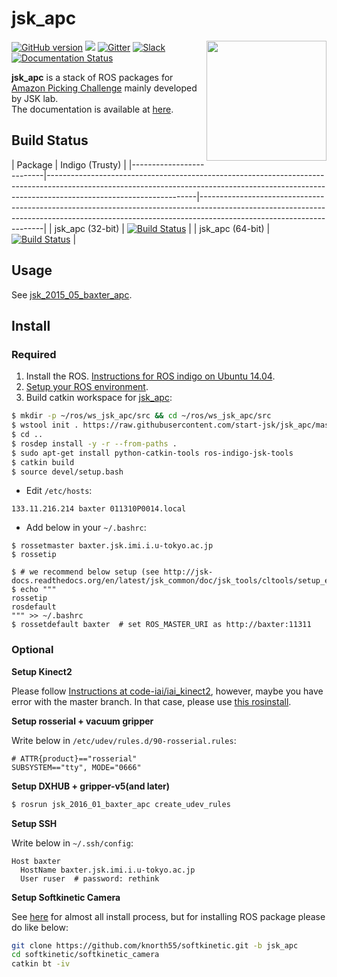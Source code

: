 jsk\_apc
=======

<img src="jsk_apc2016_common/resource/icons/icon_white.png" align="right" width="192px" />

[![GitHub version](https://badge.fury.io/gh/start-jsk%2Fjsk_apc.svg)](https://badge.fury.io/gh/start-jsk%2Fjsk_apc)
[![](https://travis-ci.org/start-jsk/jsk_apc.svg)](https://travis-ci.org/start-jsk/jsk_apc)
[![Gitter](https://badges.gitter.im/start-jsk/jsk_apc.svg)](https://gitter.im/start-jsk/jsk_apc?utm_source=badge&utm_medium=badge&utm_campaign=pr-badge)
[![Slack](https://img.shields.io/badge/slack-%23jsk__apc-e100e1.svg)](https://jsk-robotics.slack.com/messages/jsk_apc/)
[![Documentation Status](https://readthedocs.org/projects/jsk-apc/badge/?version=latest)](http://jsk-apc.readthedocs.org/en/latest/?badge=latest)


**jsk_apc** is a stack of ROS packages for [Amazon Picking Challenge](http://amazonpickingchallenge.org) mainly developed by JSK lab.  
The documentation is available at [here](http://jsk-apc.readthedocs.org).


Build Status
------------

| Package | Indigo (Trusty) |
|--------------------------|-------------------------------------------------------------------------------------------------------------------------------------------------------------------------------------------------|---------------------------------------------------------------------------------------------------------------------------------------------------------------------------------------------------|
| jsk_apc (32-bit) | [![Build Status](http://build.ros.org/job/Ibin_uT32__jsk_apc__ubuntu_trusty_i386__binary/badge/icon)](http://build.ros.org/job/Ibin_uT32__jsk_apc__ubuntu_trusty_i386__binary/) |
| jsk_apc (64-bit) | [![Build Status](http://build.ros.org/job/Ibin_uT64__jsk_apc__ubuntu_trusty_amd64__binary/badge/icon)](http://build.ros.org/job/Ibin_uT64__jsk_apc__ubuntu_trusty_amd64__binary/) |


Usage
-----

See [jsk_2015_05_baxter_apc](http://jsk-apc.readthedocs.org/en/latest/jsk_2015_05_baxter_apc/index.html).


Install
-------


### Required

1. Install the ROS. [Instructions for ROS indigo on Ubuntu 14.04](http://wiki.ros.org/indigo/Installation/Ubuntu).
2. [Setup your ROS environment](http://wiki.ros.org/ROS/Tutorials/InstallingandConfiguringROSEnvironment).
3. Build catkin workspace for [jsk\_apc](https://github.com/start-jsk/jsk_apc):

```sh
$ mkdir -p ~/ros/ws_jsk_apc/src && cd ~/ros/ws_jsk_apc/src
$ wstool init . https://raw.githubusercontent.com/start-jsk/jsk_apc/master/fc.rosinstall
$ cd ..
$ rosdep install -y -r --from-paths .
$ sudo apt-get install python-catkin-tools ros-indigo-jsk-tools
$ catkin build
$ source devel/setup.bash
```

* Edit `/etc/hosts`:

```
133.11.216.214 baxter 011310P0014.local
```

* Add below in your `~/.bashrc`:
```
$ rossetmaster baxter.jsk.imi.i.u-tokyo.ac.jp
$ rossetip

$ # we recommend below setup (see http://jsk-docs.readthedocs.org/en/latest/jsk_common/doc/jsk_tools/cltools/setup_env_for_ros.html)
$ echo """
rossetip
rosdefault
""" >> ~/.bashrc
$ rossetdefault baxter  # set ROS_MASTER_URI as http://baxter:11311
```


### Optional

**Setup Kinect2**

Please follow [Instructions at code-iai/iai\_kinect2](https://github.com/code-iai/iai_kinect2#install),
however, maybe you have error with the master branch. In that case, please use
[this rosinstall](https://github.com/start-jsk/jsk_apc/blob/master/kinect2.rosinstall).

**Setup rosserial + vacuum gripper**

Write below in `/etc/udev/rules.d/90-rosserial.rules`:

```
# ATTR{product}=="rosserial"
SUBSYSTEM=="tty", MODE="0666"
```

**Setup DXHUB + gripper-v5(and later)**

```bash
$ rosrun jsk_2016_01_baxter_apc create_udev_rules
```

**Setup SSH**

Write below in `~/.ssh/config`:

```
Host baxter
  HostName baxter.jsk.imi.i.u-tokyo.ac.jp
  User ruser  # password: rethink
```

**Setup Softkinetic Camera**

See [here](http://jsk-recognition.readthedocs.org/en/latest/install_softkinetic_camera.html) for almost all install process,
but for installing ROS package please do like below:

```bash
git clone https://github.com/knorth55/softkinetic.git -b jsk_apc
cd softkinetic/softkinetic_camera
catkin bt -iv
```
